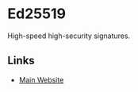 # Ed25519

High-speed high-security signatures.

## Links

- [Main Website](https://ed25519.cr.yp.to)

<!-- ## Generate

```sh
#
ssh-keygen -t ed25519 -f ~/.ssh/id_ed25519
``` -->

